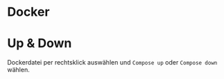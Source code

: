 # Docker

# Up & Down

Dockerdatei per rechtsklick auswählen und ```Compose up``` oder ```Compose down``` wählen.

